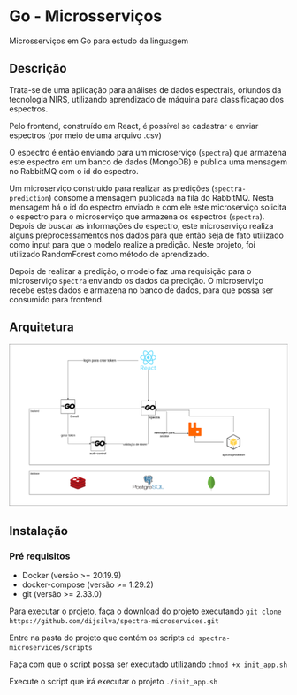 # Go - Microsserviços

Microsserviços em Go para estudo da linguagem

## Descrição
Trata-se de uma aplicação para análises de dados espectrais, oriundos da tecnologia NIRS, utilizando aprendizado de máquina para classificaçao dos espectros.

Pelo frontend, construído em React, é possível se cadastrar e enviar espectros (por meio de uma arquivo .csv)

O espectro é então enviando para um microserviço (`spectra`) que armazena este espectro em um banco de dados (MongoDB) e publica uma mensagem no RabbitMQ com o id do espectro.

Um microserviço construído para realizar as predições (`spectra-prediction`) consome a mensagem publicada na fila do RabbitMQ. Nesta mensagem há o id do espectro enviado e com ele este microserviço solicita o espectro para o microserviço que armazena os espectros (`spectra`). Depois de buscar as informações do espectro, este microserviço realiza alguns preprocessamentos nos dados para que então seja de fato utilizado como input para que o modelo realize a predição. Neste projeto, foi utilizado RandomForest como método de aprendizado.

Depois de realizar a predição, o modelo faz uma requisição para o microserviço `spectra` enviando os dados da predição. O microserviço recebe estes dados e armazena no banco de dados, para que possa ser consumido para frontend.
## Arquitetura

![Arquitetura](./docs/images/spectra.png)


## Instalação

### Pré requisitos
- Docker (versão >= 20.19.9) 
- docker-compose (versão >= 1.29.2)
- git (versão >= 2.33.0)

Para executar o projeto, faça o download do projeto executando `git clone https://github.com/dijsilva/spectra-microservices.git`

Entre na pasta do projeto que contém os scripts `cd spectra-microservices/scripts`

Faça com que o script possa ser executado utilizando `chmod +x init_app.sh`

Execute o script que irá executar o projeto `./init_app.sh`